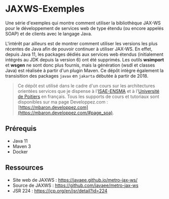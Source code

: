 # JAXWS-Exemples

Une série d'exemples qui montre comment utiliser la bibliothèque JAX-WS pour le développement de services web de type étendu (ou encore appelés SOAP) et de clients avec le langage Java.

L'intérêt par ailleurs est de montrer comment utiliser les versions les plus récentes de Java afin de pouvoir continuer à utiliser JAX-WS. En effet, depuis Java 11, les packages dédiés aux services web étendus (initialement intégrés au JDK depuis la version 6) ont été supprimés. Les outils **wsimport** et **wsgen** ne sont donc plus fournis, mais la génération (wsdl et classes Java) est réalisée à partir d'un plugin Maven. Ce dépôt intègre également la transisition des packages `javax` en `jakarta` débutée à partir de 2018.

> Ce dépôt est utilisé dans le cadre d'un cours sur les architectures orientées services que je dispense à l'[ISAE-ENSMA](https://www.ensma.fr) et à l'[Université de Poitiers](http://www.univ-poitiers.fr/) en français. Tous les supports de cours et tutoriaux sont disponibles sur ma page Developpez.com : [https://mbaron.developpez.com](https://mbaron.developpez.com/#page_soa).

## Prérequis

- Java 11
- Maven 3
- Docker

## Ressources

- Site web de JAXWS : <https://javaee.github.io/metro-jax-ws/>
- Source de JAXWS : <https://github.com/javaee/metro-jax-ws>
- JSR 224 : <https://jcp.org/en/jsr/detail?id=224>
